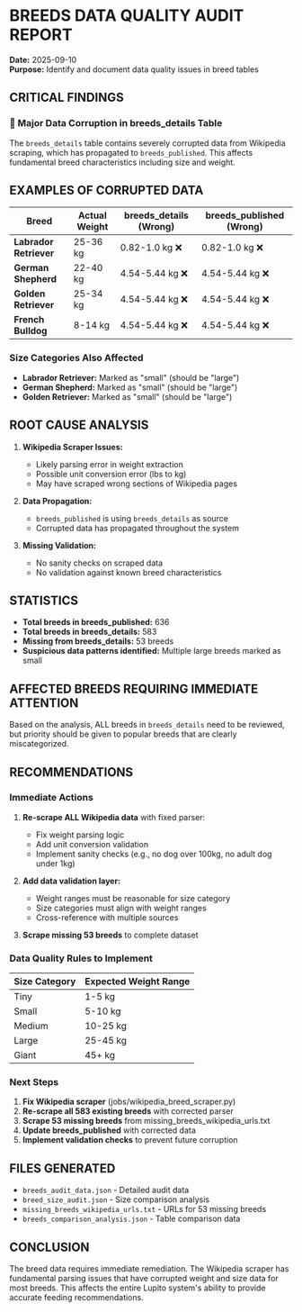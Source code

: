 # BREEDS DATA QUALITY AUDIT REPORT

**Date:** 2025-09-10  
**Purpose:** Identify and document data quality issues in breed tables

## CRITICAL FINDINGS

### 🚨 Major Data Corruption in breeds_details Table

The `breeds_details` table contains severely corrupted data from Wikipedia scraping, which has propagated to `breeds_published`. This affects fundamental breed characteristics including size and weight.

## EXAMPLES OF CORRUPTED DATA

| Breed | Actual Weight | breeds_details (Wrong) | breeds_published (Wrong) |
|-------|--------------|------------------------|---------------------------|
| **Labrador Retriever** | 25-36 kg | 0.82-1.0 kg ❌ | 0.82-1.0 kg ❌ |
| **German Shepherd** | 22-40 kg | 4.54-5.44 kg ❌ | 4.54-5.44 kg ❌ |
| **Golden Retriever** | 25-34 kg | 4.54-5.44 kg ❌ | 4.54-5.44 kg ❌ |
| **French Bulldog** | 8-14 kg | 4.54-5.44 kg ❌ | 4.54-5.44 kg ❌ |

### Size Categories Also Affected

- **Labrador Retriever:** Marked as "small" (should be "large")
- **German Shepherd:** Marked as "small" (should be "large")
- **Golden Retriever:** Marked as "small" (should be "large")

## ROOT CAUSE ANALYSIS

1. **Wikipedia Scraper Issues:**
   - Likely parsing error in weight extraction
   - Possible unit conversion error (lbs to kg)
   - May have scraped wrong sections of Wikipedia pages

2. **Data Propagation:**
   - `breeds_published` is using `breeds_details` as source
   - Corrupted data has propagated throughout the system

3. **Missing Validation:**
   - No sanity checks on scraped data
   - No validation against known breed characteristics

## STATISTICS

- **Total breeds in breeds_published:** 636
- **Total breeds in breeds_details:** 583
- **Missing from breeds_details:** 53 breeds
- **Suspicious data patterns identified:** Multiple large breeds marked as small

## AFFECTED BREEDS REQUIRING IMMEDIATE ATTENTION

Based on the analysis, ALL breeds in `breeds_details` need to be reviewed, but priority should be given to popular breeds that are clearly miscategorized.

## RECOMMENDATIONS

### Immediate Actions

1. **Re-scrape ALL Wikipedia data** with fixed parser:
   - Fix weight parsing logic
   - Add unit conversion validation
   - Implement sanity checks (e.g., no dog over 100kg, no adult dog under 1kg)

2. **Add data validation layer:**
   - Weight ranges must be reasonable for size category
   - Size categories must align with weight ranges
   - Cross-reference with multiple sources

3. **Scrape missing 53 breeds** to complete dataset

### Data Quality Rules to Implement

| Size Category | Expected Weight Range |
|--------------|----------------------|
| Tiny | 1-5 kg |
| Small | 5-10 kg |
| Medium | 10-25 kg |
| Large | 25-45 kg |
| Giant | 45+ kg |

### Next Steps

1. **Fix Wikipedia scraper** (jobs/wikipedia_breed_scraper.py)
2. **Re-scrape all 583 existing breeds** with corrected parser
3. **Scrape 53 missing breeds** from missing_breeds_wikipedia_urls.txt
4. **Update breeds_published** with corrected data
5. **Implement validation checks** to prevent future corruption

## FILES GENERATED

- `breeds_audit_data.json` - Detailed audit data
- `breed_size_audit.json` - Size comparison analysis
- `missing_breeds_wikipedia_urls.txt` - URLs for 53 missing breeds
- `breeds_comparison_analysis.json` - Table comparison data

## CONCLUSION

The breed data requires immediate remediation. The Wikipedia scraper has fundamental parsing issues that have corrupted weight and size data for most breeds. This affects the entire Lupito system's ability to provide accurate feeding recommendations.